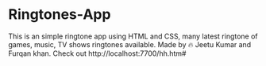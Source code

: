 # Ringtones-App
This is an simple ringtone app using HTML and CSS, many latest ringtone of games, music, TV shows ringtones available. 
Made by 🔥 Jeetu Kumar and Furqan khan.
Check out http://localhost:7700/hh.htm#
